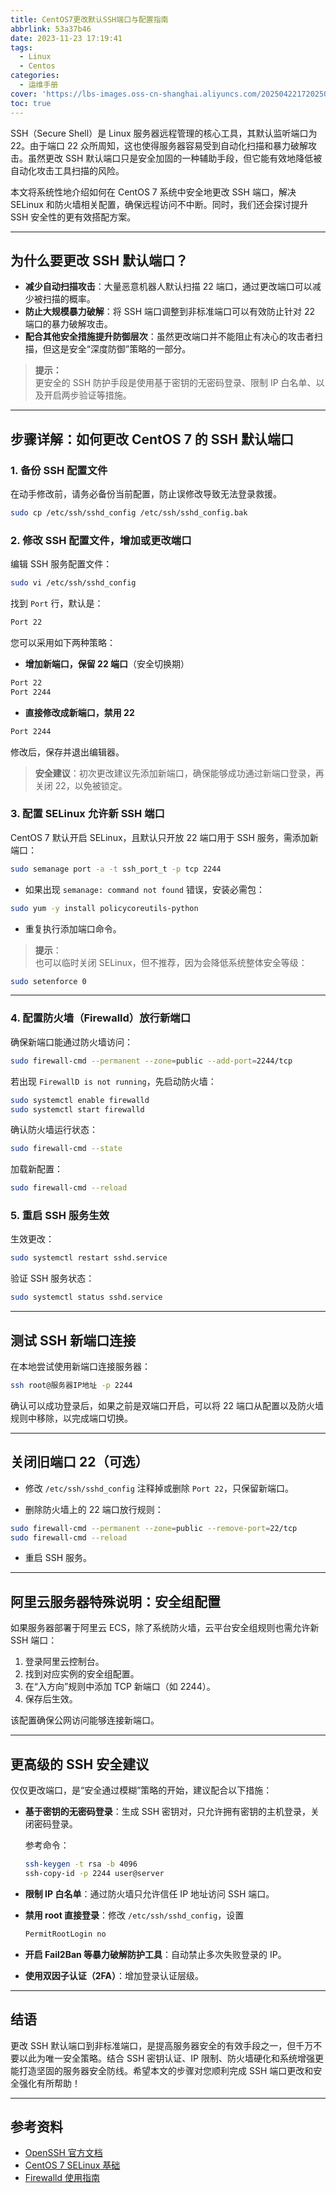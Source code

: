 ```yaml
---
title: CentOS7更改默认SSH端口与配置指南
abbrlink: 53a37b46
date: 2023-11-23 17:19:41
tags:
  - Linux
  - Centos
categories:
  - 运维手册
cover: 'https://lbs-images.oss-cn-shanghai.aliyuncs.com/20250422172025098.png'
toc: true
---
```


SSH（Secure Shell）是 Linux 服务器远程管理的核心工具，其默认监听端口为 22。由于端口 22 众所周知，这也使得服务器容易受到自动化扫描和暴力破解攻击。虽然更改 SSH 默认端口只是安全加固的一种辅助手段，但它能有效地降低被自动化攻击工具扫描的风险。

本文将系统性地介绍如何在 CentOS 7 系统中安全地更改 SSH 端口，解决 SELinux 和防火墙相关配置，确保远程访问不中断。同时，我们还会探讨提升 SSH 安全性的更有效搭配方案。

---

## 为什么要更改 SSH 默认端口？

- **减少自动扫描攻击**：大量恶意机器人默认扫描 22 端口，通过更改端口可以减少被扫描的概率。
- **防止大规模暴力破解**：将 SSH 端口调整到非标准端口可以有效防止针对 22 端口的暴力破解攻击。
- **配合其他安全措施提升防御层次**：虽然更改端口并不能阻止有决心的攻击者扫描，但这是安全“深度防御”策略的一部分。

> **提示：**  
> 更安全的 SSH 防护手段是使用基于密钥的无密码登录、限制 IP 白名单、以及开启两步验证等措施。

---

## 步骤详解：如何更改 CentOS 7 的 SSH 默认端口

### 1. 备份 SSH 配置文件

在动手修改前，请务必备份当前配置，防止误修改导致无法登录救援。

```bash
sudo cp /etc/ssh/sshd_config /etc/ssh/sshd_config.bak
```

### 2. 修改 SSH 配置文件，增加或更改端口

编辑 SSH 服务配置文件：

```bash
sudo vi /etc/ssh/sshd_config
```

找到 `Port` 行，默认是：

```bash
Port 22
```

您可以采用如下两种策略：

- **增加新端口，保留 22 端口**（安全切换期）

```bash
Port 22
Port 2244
```

- **直接修改成新端口，禁用 22**

```bash
Port 2244
```

修改后，保存并退出编辑器。

> **安全建议**：初次更改建议先添加新端口，确保能够成功通过新端口登录，再关闭 22，以免被锁定。

### 3. 配置 SELinux 允许新 SSH 端口

CentOS 7 默认开启 SELinux，且默认只开放 22 端口用于 SSH 服务，需添加新端口：

```bash
sudo semanage port -a -t ssh_port_t -p tcp 2244
```

- 如果出现 `semanage: command not found` 错误，安装必需包：

```bash
sudo yum -y install policycoreutils-python
```

- 重复执行添加端口命令。

> **提示**：  
> 也可以临时关闭 SELinux，但不推荐，因为会降低系统整体安全等级：

```bash
sudo setenforce 0
```

---

### 4. 配置防火墙（Firewalld）放行新端口

确保新端口能通过防火墙访问：

```bash
sudo firewall-cmd --permanent --zone=public --add-port=2244/tcp
```

若出现 `FirewallD is not running`，先启动防火墙：

```bash
sudo systemctl enable firewalld
sudo systemctl start firewalld
```

确认防火墙运行状态：

```bash
sudo firewall-cmd --state
```

加载新配置：

```bash
sudo firewall-cmd --reload
```

### 5. 重启 SSH 服务生效

生效更改：

```bash
sudo systemctl restart sshd.service
```

验证 SSH 服务状态：

```bash
sudo systemctl status sshd.service
```

---

## 测试 SSH 新端口连接

在本地尝试使用新端口连接服务器：

```bash
ssh root@服务器IP地址 -p 2244
```

确认可以成功登录后，如果之前是双端口开启，可以将 22 端口从配置以及防火墙规则中移除，以完成端口切换。

---

## 关闭旧端口 22（可选）

- 修改 `/etc/ssh/sshd_config` 注释掉或删除 `Port 22`，只保留新端口。

- 删除防火墙上的 22 端口放行规则：

```bash
sudo firewall-cmd --permanent --zone=public --remove-port=22/tcp
sudo firewall-cmd --reload
```

- 重启 SSH 服务。

---

## 阿里云服务器特殊说明：安全组配置

如果服务器部署于阿里云 ECS，除了系统防火墙，云平台安全组规则也需允许新 SSH 端口：

1. 登录阿里云控制台。
2. 找到对应实例的安全组配置。
3. 在“入方向”规则中添加 TCP 新端口（如 2244）。
4. 保存后生效。

该配置确保公网访问能够连接新端口。

---

## 更高级的 SSH 安全建议

仅仅更改端口，是“安全通过模糊”策略的开始，建议配合以下措施：

- **基于密钥的无密码登录**：生成 SSH 密钥对，只允许拥有密钥的主机登录，关闭密码登录。

  参考命令：

  ```bash
  ssh-keygen -t rsa -b 4096
  ssh-copy-id -p 2244 user@server
  ```

- **限制 IP 白名单**：通过防火墙只允许信任 IP 地址访问 SSH 端口。

- **禁用 root 直接登录**：修改 `/etc/ssh/sshd_config`，设置

  ```bash
  PermitRootLogin no
  ```

- **开启 Fail2Ban 等暴力破解防护工具**：自动禁止多次失败登录的 IP。

- **使用双因子认证（2FA）**：增加登录认证层级。

---

## 结语

更改 SSH 默认端口到非标准端口，是提高服务器安全的有效手段之一，但千万不要以此为唯一安全策略。结合 SSH 密钥认证、IP 限制、防火墙硬化和系统增强更能打造坚固的服务器安全防线。希望本文的步骤对您顺利完成 SSH 端口更改和安全强化有所帮助！

---

## 参考资料

- [OpenSSH 官方文档](https://www.openssh.com/manual.html)
- [CentOS 7 SELinux 基础](https://wiki.centos.org/HowTos/SELinux)
- [Firewalld 使用指南](https://firewalld.org/documentation/)